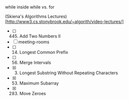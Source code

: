 while inside while vs. for

(Skiena's Algorithms Lectures)[http://www3.cs.stonybrook.edu/~algorith/video-lectures/]


- [ ] 445. Add Two Numbers II
- [ ] meeting-rooms
- [ ] 14. Longest Common Prefix
- [ ] 56. Merge Intervals
- [x] 3. Longest Substring Without Repeating Characters
- [x] 53. Maximum Subarray
- [x] 283. Move Zeroes
